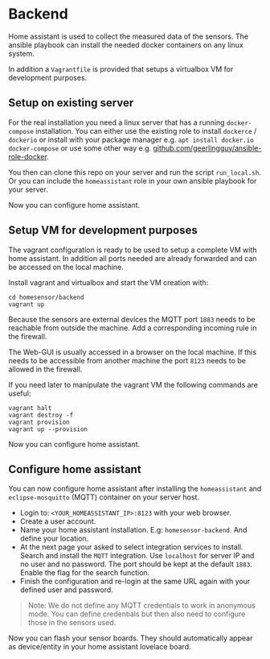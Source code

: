 Backend
=======

Home assistant is used to collect the measured data of the sensors.
The ansible playbook can install the needed docker containers on any linux system.

In addition a `Vagrantfile` is provided that setups a virtualbox VM for development purposes.



Setup on existing server
------------------------

For the real installation you need a linux server that has a running `docker-compose` installation.
You can either use the existing role to install `dockerce` / `dockerio`
or install with your package manager e.g. `apt install docker.io docker-compose`
or use some other way e.g. [github.com/geerlingguy/ansible-role-docker](https://github.com/geerlingguy/ansible-role-docker).

You then can clone this repo on your server and run the script `run_local.sh`.
Or you can include the `homeassistant` role in your own ansible playbook for your server.

Now you can configure home assistant.



Setup VM for development purposes
---------------------------------

The vagrant configuration is ready to be used to setup a complete VM with home assistant.
In addition all ports needed are already forwarded and can be accessed on the local machine.

Install vagrant and virtualbox and start the VM creation with:

~~~~~~
cd homesensor/backend
vagrant up
~~~~~~

Because the sensors are external devices the MQTT port `1883` needs to be reachable from outside the machine.
Add a corresponding incoming rule in the firewall.

The Web-GUI is usually accessed in a browser on the local machine.
If this needs to be accessible from another machine the port `8123` needs to be allowed in the firewall.

If you need later to manipulate the vagrant VM the following commands are useful:

~~~~~~
vagrant halt
vagrant destroy -f
vagrant provision
vagrant up --provision
~~~~~~

Now you can configure home assistant.



Configure home assistant
------------------------

You can now configure home assistant
after installing the `homeassistant` and `eclipse-mosquitto` (MQTT) container on your server host.

* Login to: `<YOUR_HOMEASSISTANT_IP>:8123` with your web browser.
* Create a user account.
* Name your home assistant installation. E.g: `homesensor-backend`. And define your location.
* At the next page your asked to select integration services to install. Search and install the `MQTT` integration.
  Use `localhost` for server IP and no user and no password. The port should be kept at the default `1883`.
  Enable the flag for the search function.
* Finish the configuration and re-login at the same URL again with your defined user and password.

> Note: We do not define any MQTT credentials to work in anonymous mode.
> You can define credentials but then also need to configure those in the sensors used.

Now you can flash your sensor boards.
They should automatically appear as device/entity in your home assistant lovelace board.
